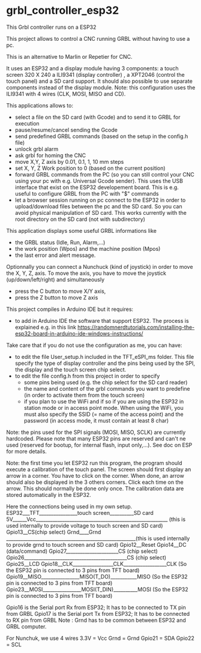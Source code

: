 # grbl_controller_esp32
This Grbl controller runs on a ESP32

This project allows to control a CNC running GRBL without having to use a pc.

This is an alternative to Marlin or Repetier for CNC.

It uses an ESP32 and a display module having 3 components: a touch screen 320 X 240 a ILI9341 (display controller) , a XPT2046 (control the touch panel)
and a SD card support. It should also possible to use separate components instead of the display module. 
Note: this configuration uses the ILI9341 with 4 wires (CLK, MOSI, MISO and CD).

This applications allows to:
- select a file on the SD card (with Gcode) and to send it to GRBL for execution
- pause/resume/cancel sending the Gcode
- send predefined GRBL commands (based on the setup in the config.h file)
- unlock grbl alarm
- ask grbl for homing the CNC
- move X,Y, Z axis by 0.01, 0.1, 1, 10 mm steps
- set X, Y, Z Work position to 0 (based on the current position)
- forward GRBL commands from the PC (so you can still control your CNC using your pc with e.g. Universal Gcode sender).
   This uses the USB interface that exist on the ESP32 developement board. This is e.g. useful to configure GRBL from the PC with "$" commands
- let a browser session running on pc connect to the ESP32 in order to upload/download files between the pc and the SD card.
   So you can avoid physical manipulation of SD card.
   This works currently with the root directory on the SD card (not with subdirectory) 

This application displays some useful GRBL informations like
- the GRBL status (Idle, Run, Alarm,...)
- the work position (Wpos) and the machine position (Mpos)
- the last error and alert message.

Optionnally you can connect a Nunchuck (kind of joystick) in order to move the X, Y, Z, axis.
To move the axis, you have to move the joystick (up/down/left/right) and simultaneously 
- press the C button to move X/Y axis,
- press the Z button to move Z axis

This project compiles in Arduino IDE but it requires:
- to add in Arduino IDE the software that support ESP32. The process is explained e.g. in this link
	https://randomnerdtutorials.com/installing-the-esp32-board-in-arduino-ide-windows-instructions/

Take care that if you do not use the configuration as me, you can have:
-  to edit the file User_setup.h included in the TFT_eSPI_ms folder.
   This file specify the type of display controller and the pins being used by the SPI, the display and the touch screen chip select.
-  to edit the file config.h from this project in order to specify
    - some pins being used (e.g. the chip select for the SD card reader)
    - the name and content of the grbl commands you want to predefine (in order to activate them from the touch screen)
    - if you plan to use the WiFi and if so if you are using the ESP32 in station mode or in access point mode.
	When using the WiFi, you must also specify the SSID (= name of the access point) and the password (in access mode, it must contain at least 8 char)
 
Note: the pins used for the SPI signals (MOSI, MISO, SCLK) are currently hardcoded.
Please note that many ESP32 pins are reserved and can't ne used (reserved for bootup, for internal flash, input only,...). See doc on ESP for more details.

Note: the first time you let ESP32 run this program, the program should execute a calibration of the touch panel.
The screen should first display an arrow in a corner. You have to click on the corner.
When done, an arrow should also be displayed in the 3 others corners. Click each time on the arrow.
This should normally be done only once. The calibration data are stored automatically in the ESP32.   


Here the connections being used in my own setup.
ESP32___TFT________________touch screen__________SD card
5V______Vcc_______________________________________________________ (this is used internally to provide voltage to touch screen and SD card)
Gpio13__CS(chip select)
Grnd____Grnd ______________________________________________________(this is used internally to provide grnd to touch screen and SD card)
Gpio12__Reset
Gpio14__DC (data/command)
Gpio27______________________CS (chip select)
Gpio26___________________________________________CS (chip select)
Gpio25__LCD
Gpio18__CLK_________________CLK__________________CLK                (So the ESP32 pin is connected to 3 pins from TFT board)
Gpio19__MISO________________MISO(T_DO)___________MISO               (So the ESP32 pin is connected to 3 pins from TFT board)
Gpio23__MOSI________________MOSI(T_DIN)__________MOSI               (So the ESP32 pin is connected to 3 pins from TFT board)

Gpio16 is the Serial port Rx from ESP32; It has to be connected to TX pin from GRBL
Gpio17 is the Serial port Tx from ESP32; It has to be connected to RX pin from GRBL
Note : Grnd has to be common between ESP32 and GRBL computer.

For Nunchuk, we use 4 wires
3.3V = Vcc
Grnd = Grnd
Gpio21 = SDA
Gpio22 = SCL